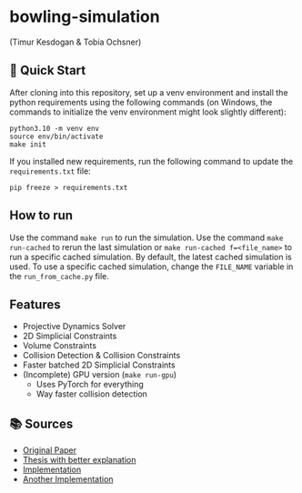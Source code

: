 # bowling-simulation

(Timur Kesdogan & Tobia Ochsner)

## 👋 Quick Start

After cloning into this repository, set up a venv environment and install the python requirements using the following commands (on Windows, the commands to initialize the venv environment might look slightly different):

```
python3.10 -m venv env
source env/bin/activate
make init
```

If you installed new requirements, run the following command to update the `requirements.txt` file:

```
pip freeze > requirements.txt
```

## How to run

Use the command `make run` to run the simulation. Use the command `make run-cached` to rerun the last simulation or `make run-cached f=<file_name>` to run a specific cached simulation. By default, the latest cached simulation is used. To use a specific cached simulation, change the `FILE_NAME` variable in the `run_from_cache.py` file.

## Features

- Projective Dynamics Solver
- 2D Simplicial Constraints
- Volume Constraints
- Collision Detection & Collision Constraints
- Faster batched 2D Simplicial Constraints
- (Incomplete) GPU version (`make run-gpu`)
  - Uses PyTorch for everything
  - Way faster collision detection

## 📚 Sources

- [Original Paper](https://users.cs.utah.edu/~ladislav/bouaziz14projective/bouaziz14projective.pdf)
- [Thesis with better explanation](https://purehost.bath.ac.uk/ws/portalfiles/portal/187951440/clewin_thesis.pdf)
- [Implementation](https://github.com/taichi-dev/meshtaichi/tree/main/projective_dynamics)
- [Another Implementation](https://github.com/fangqiaohu/ProjectiveDynamics/blob/master/muti_thre.py)
